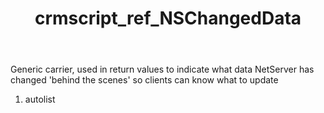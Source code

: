 ﻿---
title: crmscript_ref_NSChangedData
description: NSChangedData
intellisense: Void.NSChangedData
keywords: NSChangedData
so.topic: reference
---

Generic carrier, used in return values to indicate what data NetServer has changed 'behind the scenes' so clients can know what to update

1. autolist 

